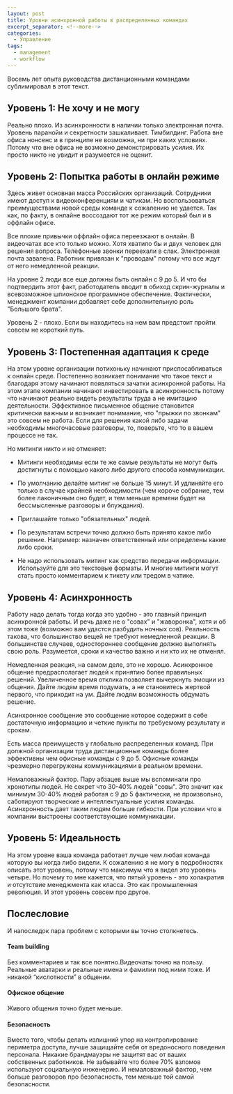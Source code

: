 ```yaml
---
layout: post
title: Уровни асинхронной работы в распределенных командах
excerpt_separator: <!--more-->
categories:
  - Управление
tags:
  - management
  - workflow
---
```


Восемь лет опыта руководства дистанционными командами сублимировал в этот текст.

<!--more-->

## Уровень 1: Не хочу и не могу

Реально плохо. Из асинхронности в наличии только электронная почта. Уровень паранойи и секретности зашкаливает. Тимбилдинг. Работа вне офиса нонсенс и в принципе не возможна, ни при каких условиях. Потому что вне офиса не возможно демонстрировать усилия. Их просто никто не увидит и разумеется не оценит.

## Уровень 2: Попытка работы в онлайн режиме

Здесь живет основная масса Российских организаций. Сотрудники имеют доступ к видеоконференциям и чатикам. Но воспользоваться преимуществами новой среды команде к сожалению не удается. Так как, по факту, в онлайне воссоздают тот же режим который был и в оффлайн офисе.

Все плохие привычки оффлайн офиса переезжают в онлайн. В видеочатах все кто только можно. Хотя хватило бы и двух человек для решения вопроса. Телефонные звонки переехали в слак. Электронная почта завалена. Работник привязан к "проводам" потому что все ждут от него немедленной реакции.

На уровне 2 люди все еще должны быть онлайн с 9 до 5. И что бы подтвердить этот факт, работодатель вводит в обиход скрин-журналы и всевозможное шпионское программное обеспечение. Фактически, менеджмент компании добавляет себе дополнительную роль "Большого брата".

Уровень 2 - плохо. Если вы находитесь на нем вам предстоит пройти совсем не короткий путь.

## Уровень 3: Постепенная адаптация к среде

На этом уровне организации потихоньку начинают приспосабливаться к онлайн среде. Постепенно возникает понимание что такое текст и благодаря этому начинают появляться зачатки асинхронной работы. На этом этапе компании начинают инвестировать в асинхронность потому что начинают реально видеть результаты труда а не имитацию деятельности. Эффективное письменное общение становится критически важным и возникает понимание, что "прыжки по звонкам" это совсем не работа. Если для решения какой либо задачи необходимы многочасовые разговоры, то, поверьте, что то в вашем процессе не так.

Но митинги никто и не отменяет:

* Митинги необходимы если те же самые результаты не могут быть достигнуты с помощью какого либо другого способа коммуникации.

* По умолчанию делайте митинг не больше 15 минут. И удлиняйте его только в случае крайней необходимости (чем короче собрание, тем более лаконичным оно будет, и тем меньше времени будет на бессмысленные разговоры и блуждания).

* Приглашайте только "обязательных" людей.

* По результатам встречи точно должно быть принято какое либо решение. Например: назначен ответственный или определены какие либо сроки.

* Не надо использовать митинг как средство передачи информации. Используйте для это текстовые форматы. И многие митинги могут стать просто комментарием к тикету или тредом в чатике.

## Уровень 4: Асинхронность

Работу надо делать тогда когда это удобно - это главный принцип асинхронной работы. И речь даже не о "совах" и "жаворонка", хотя и об этом тоже (возможно вам удастся разбудить ночных сов). Реальность такова, что большинство вещей не требуют немедленной реакции. В большинстве случаев, одностороннее сообщение должно выполнять свою роль. Разумеется, сроки и качество важно и ни кто их не отменял.

Немедленная реакция, на самом деле, это не хорошо. Асинхронное общение предрасполагает людей к принятию более правильных решений. Увеличенное время отклика позволяет вычеркнуть эмоции из общения. Дайте людям время подумать, а не становитесь жертвой первого, что приходит на ум. Дайте людям возможность обдумать решение.

Асинхронное сообщение это сообщение которое содержит в себе достаточную информацию и четкие пункты по требуемому результату и срокам.

Есть масса преимуществ у глобально распределенных команд. При должной организации труда дистанционные команды более эффективны чем офисные команды с 9 до 5. Офисные команды чрезмерно перегружены коммуникациями в реальном времени.

Немаловажный фактор. Пару абзацев выше мы вспоминали про хронотипы людей. Не секрет что 30-40% людей "совы". Это значит как минимум 30-40% людей работая с 9 до 5 фактически, не произвольно, саботируют творческие и интеллектуальные усилия команды. Асинхронность дает таким людям больше гибкости. При условии что в компании выстроены соответствующие коммуникации.

## Уровень 5: Идеальность

На этом уровне ваша команда работает лучше чем любая команда которую вы когда либо видели. К сожалению я не могу в подробностях описать этот уровень, потому что максимум что я видел это уровень четыре. Но почему то мне кажется, что пятый уровень - это холакратия и отсутствие менеджмента как класса. Это как промышленная революция. И этот уровень совсем про другое.

## Послесловие

И напоследок пара проблем с которыми вы точно столкнетесь.

#### Team building

Без комментариев и так все понятно.Видеочаты точно на пользу. Реальные аватарки и реальные имена и фамилии под ними тоже. И никакой “кислотности” в общении.

#### Офисное общение

Живого общения точно будет меньше.

#### Безопасность

Вместо того, чтобы делать излишний упор на контролирование периметра доступа, лучше защищайте себя от вредоносного поведения персонала. Никакие брандмауэры не защитят вас от ваших собственных работников. Не забывайте что более 70% взломов используют социальную инженерию. И немаловажный фактор, чем больше разговоров про безопасность, тем меньше той самой безопасности.
